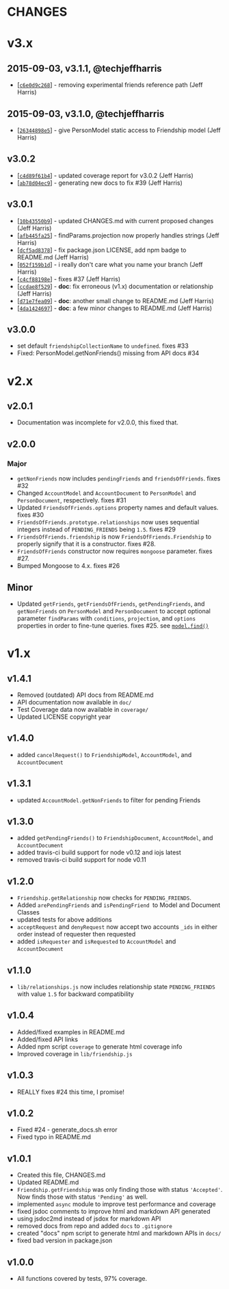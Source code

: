 CHANGES
=======

# v3.x

## 2015-09-03, v3.1.1, @techjeffharris
* [[`c6e0d9c268`](https://github.com/adminion/friends-of-friends/commit/c6e0d9c268)] - removing experimental friends reference path (Jeff Harris) 

## 2015-09-03, v3.1.0, @techjeffharris
* [[`26344898e5`](https://github.com/adminion/friends-of-friends/commit/26344898e5)] - give PersonModel static access to Friendship model (Jeff Harris) 

## v3.0.2
* [[`c4d89f61b4`](https://github.com/adminion/friends-of-friends/commit/c4d89f61b4)] - updated coverage report for v3.0.2 (Jeff Harris) 
* [[`ab78d04ec9`](https://github.com/adminion/friends-of-friends/commit/ab78d04ec9)] - generating new docs to fix #39 (Jeff Harris) 

## v3.0.1
* [[`10b43550b9`](https://github.com/adminion/friends-of-friends/commit/10b43550b9)] - updated CHANGES.md with current proposed changes (Jeff Harris) 
* [[`afb445fa25`](https://github.com/adminion/friends-of-friends/commit/afb445fa25)] - findParams.projection now properly handles strings (Jeff Harris) 
* [[`dcf5ad8378`](https://github.com/adminion/friends-of-friends/commit/dcf5ad8378)] - fix package.json LICENSE, add npm badge to README.md (Jeff Harris) 
* [[`052f159b1d`](https://github.com/adminion/friends-of-friends/commit/052f159b1d)] - i really don't care what you name your branch (Jeff Harris) 
* [[`c4cf88198e`](https://github.com/adminion/friends-of-friends/commit/c4cf88198e)] - fixes #37 (Jeff Harris) 
* [[`ccdae8f529`](https://github.com/adminion/friends-of-friends/commit/ccdae8f529)] - **doc**: fix erroneous (v1.x) documentation or relationship (Jeff Harris) 
* [[`d71e7fea09`](https://github.com/adminion/friends-of-friends/commit/d71e7fea09)] - **doc**: another small change to README.md (Jeff Harris) 
* [[`4da1424697`](https://github.com/adminion/friends-of-friends/commit/4da1424697)] - **doc**: a few minor changes to README.md (Jeff Harris) 

## v3.0.0
* set default `friendshipCollectionName` to `undefined`. fixes #33
* Fixed: PersonModel.getNonFriends() missing from API docs #34

# v2.x

## v2.0.1
* Documentation was incomplete for v2.0.0, this fixed that.

## v2.0.0

### Major
* `getNonFriends` now includes `pendingFriends` and `friendsOfFriends`.  fixes #32
* Changed `AccountModel` and `AccountDocument` to `PersonModel` and `PersonDocument`, respectively. fixes #31
* Updated `FriendsOfFriends.options` property names and default values. fixes #30
*  `FriendsOfFriends.prototype.relationships` now uses sequential integers instead of `PENDING_FRIENDS` being `1.5`. fixes #29
*  `FriendsOfFriends.friendship` is now `FriendsOfFriends.Friendship` to properly signify that it is a constructor. fixes #28.
*  `FriendsOfFriends` constructor now requires `mongoose` parameter. fixes #27.
*  Bumped Mongoose to 4.x. fixes #26

## Minor
* Updated `getFriends`, `getFriendsOfFriends`, `getPendingFriends`, and `getNonFriends` on `PersonModel` and `PersonDocument` to accept optional parameter `findParams` with `conditions`, `projection`, and `options` properties in order to fine-tune queries. fixes #25. see [`model.find()`](http://mongoosejs.com/docs/api.html#model_Model.find)

# v1.x

## v1.4.1
* Removed (outdated) API docs from README.md
* API documentation now available in `doc/`
* Test Coverage data now available in `coverage/`
* Updated LICENSE copyright year

## v1.4.0
* added `cancelRequest()` to `FriendshipModel`, `AccountModel`, and `AccountDocument`

## v1.3.1
* updated `AccountModel.getNonFriends` to filter for pending Friends

## v1.3.0
* added `getPendingFriends()` to `FriendshipDocument`, `AccountModel`, and `AccountDocument`
* added travis-ci build support for node v0.12 and iojs latest
* removed travis-ci build support for node v0.11

## v1.2.0
* `Friendship.getRelationship` now checks for `PENDING_FRIENDS`.
* Added `arePendingFriends` and `isPendingFriend `to Model and Document Classes
* updated tests for above additions
* `acceptRequest` and `denyRequest` now accept two accounts `_ids` in either order instead of requester then requested
* added `isRequester` and `isRequested` to `AccountModel` and `AccountDocument`

## v1.1.0
* `lib/relationships.js` now includes relationship state `PENDING_FRIENDS` with value `1.5` for backward compatibility

## v1.0.4 
* Added/fixed examples in README.md
* Added/fixed API links
* Added npm script `coverage` to generate html coverage info
* Improved coverage in `lib/friendship.js`

## v1.0.3
* REALLY fixes #24 this time, I promise!

## v1.0.2 

* Fixed #24 - generate_docs.sh error
* Fixed typo in README.md

## v1.0.1

* Created this file, CHANGES.md
* Updated README.md
* `Friendship.getFriendship` was only finding those with status `'Accepted'`. Now finds those with status `'Pending'` as well.
* implemented `async` module to improve test performance and coverage
* fixed jsdoc comments to improve html and markdown API generated
* using jsdoc2md instead of jsdox for markdown API
* removed docs from repo and added `docs` to `.gitignore`
* created "docs" npm script to generate html and markdown APIs in `docs/`
* fixed bad version in package.json 

## v1.0.0

* All functions covered by tests, 97% coverage.

